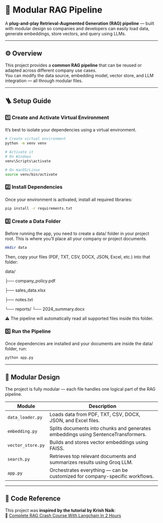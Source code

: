 # 🧠 Modular RAG Pipeline

A **plug-and-play Retrieval-Augmented Generation (RAG) pipeline** — built with modular design so companies and developers can easily load data, generate embeddings, store vectors, and query using LLMs.

---

## ⚙️ Overview

This project provides a **common RAG pipeline** that can be reused or adapted across different company use cases.  
You can modify the data source, embedding model, vector store, and LLM integration — all through modular files.

---

## 🪜 Setup Guide

### 1️⃣ Create and Activate Virtual Environment

It’s best to isolate your dependencies using a virtual environment.

```bash
# Create virtual environment
python -m venv venv

# Activate it
# On Windows
venv\Scripts\activate

# On macOS/Linux
source venv/bin/activate
```

### 2️⃣ Install Dependencies

Once your environment is activated, install all required libraries:

```bash
pip install -r requirements.txt
```

### 3️⃣ Create a Data Folder

Before running the app, you need to create a data/ folder in your project root.
This is where you’ll place all your company or project documents.

```bash
mkdir data
```

Then, copy your files (PDF, TXT, CSV, DOCX, JSON, Excel, etc.) into that folder:

data/

├── company_policy.pdf

├── sales_data.xlsx

├── notes.txt

└── reports/
    └── 2024_summary.docx

⚠️ The pipeline will automatically read all supported files inside this folder.

### 5️⃣ Run the Pipeline

Once dependencies are installed and your documents are inside the data/ folder, run:
```bash
python app.py
```

---
## 🧩 Modular Design

The project is fully modular — each file handles one logical part of the RAG pipeline.

| Module | Description |
|---------|-------------|
| `data_loader.py` | Loads data from PDF, TXT, CSV, DOCX, JSON, and Excel files. |
| `embedding.py` | Splits documents into chunks and generates embeddings using SentenceTransformers. |
| `vector_store.py` | Builds and stores vector embeddings using FAISS. |
| `search.py` | Retrieves top relevant documents and summarizes results using Groq LLM. |
| `app.py` | Orchestrates everything — can be customized for company-specific workflows. |

---

## 🎥 Code Reference
This project was **inspired by the tutorial by Krish Naik**:  
🔗 [Complete RAG Crash Course With Langchain In 2 Hours](https://www.youtube.com/watch?v=o126p1QN_RI&t=3971s)
